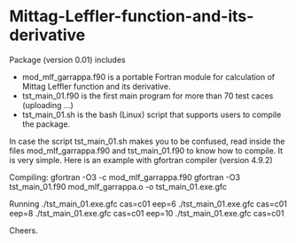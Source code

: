# Mittag-Leffler-function-and-its-derivative

Package (version 0.01) includes

+ mod_mlf_garrappa.f90  is a portable Fortran module for calculation of Mittag Leffler function and its derivative.
+ tst_main_01.f90 is the first main program for more than 70 test caces (uploading ...)
+ tst_main_01.sh is the bash (Linux) script that supports users to compile the package. 

In case the script tst_main_01.sh makes you to be confused, read inside the files mod_mlf_garrappa.f90 and tst_main_01.f90 to know how to compile. It is very simple. Here is an example with gfortran compiler (version 4.9.2)

Compiling:
  gfortran  -O3  -c  mod_mlf_garrappa.f90
  gfortran  -O3  tst_main_01.f90  mod_mlf_garrappa.o  -o  tst_main_01.exe.gfc

Running
./tst_main_01.exe.gfc cas=c01 eep=6
./tst_main_01.exe.gfc cas=c01 eep=8
./tst_main_01.exe.gfc cas=c01 eep=10
./tst_main_01.exe.gfc cas=c01 

Cheers.
